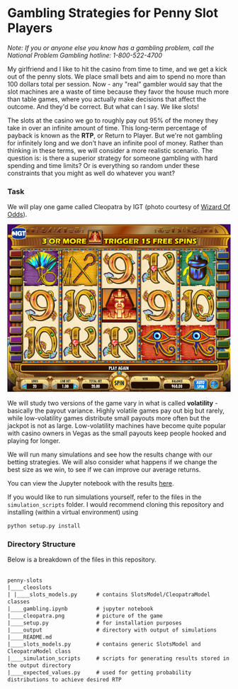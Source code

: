 # Gambling Strategies for Penny Slot Players

*Note: If you or anyone else you know has a gambling problem, call the National Problem Gambling hotline: 1-800-522-4700*

My girlfriend and I like to hit the casino from time to time, and we get a kick out of the penny slots. We place small bets and aim to spend no more than 100 dollars total per session. Now - any "real" gambler would say that the slot machines are a waste of time because they favor the house much more than table games, where you actually make decisions that affect the outcome. And they'd be correct. But what can I say. We like slots!

The slots at the casino we go to roughly pay out 95\% of the money they take in over an infinite amount of time. This long-term percentage of payback is known as the **RTP**, or Return to Player. But we're not gambling for infinitely long and we don't have an infinite pool of money. Rather than thinking in these terms, we will consider a more realistic scenario. The question is: is there a superior strategy for someone gambling with hard spending and time limits? Or is everything so random under these constraints that you might as well do whatever you want?

### Task

We will play one game called Cleopatra by IGT (photo courtesy of [Wizard Of Odds](https://wizardofodds.com/games/slots/cleopatra/)).

![cleopatra game](./cleopatra.png)

We will study two versions of the game vary in what is called **volatility** - basically the payout variance. Highly volatile games pay out big but rarely, while low-volatility games distribute small payouts more often but the jackpot is not as large. Low-volatility machines have become quite popular with casino owners in Vegas as the small payouts keep people hooked and playing for longer.

We will run many simulations and see how the results change with our betting strategies. We will also consider what happens if we change the best size as we win, to see if we can improve our average returns.

You can view the Jupyter notebook with the results [here](https://nbviewer.jupyter.org/github/benmayersohn/penny-slots/blob/master/gambling.ipynb).

If you would like to run simulations yourself, refer to the files in the `simulation_scripts` folder. I would recommend cloning this repository and installing (within a virtual environment) using

```bash
python setup.py install
```

### Directory Structure

Below is a breakdown of the files in this repository.
<pre class="language-bash"><code class="language-bash">
penny-slots
|____cleoslots            
| |____slots_models.py      # contains SlotsModel/CleopatraModel classes 
|____gambling.ipynb         # jupyter notebook
|____cleopatra.png          # picture of the game
|____setup.py               # for installation purposes
|____output                 # directory with output of simulations
|____README.md
|____slots_models.py        # contains generic SlotsModel and CleopatraModel class
|____simulation_scripts     # scripts for generating results stored in the output directory
|____expected_values.py     # used for getting probability distributions to achieve desired RTP 
</code></pre>
